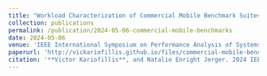 ```yaml
---
title: "Workload Characterization of Commercial Mobile Benchmark Suites"
collection: publications
permalink: /publication/2024-05-06-commercial-mobile-benchmarks
date: 2024-05-06
venue: 'IEEE International Symposium on Performance Analysis of Systems and Software'
paperurl: 'http://vickariofillis.github.io/files/commercial-mobile-benchmarks.pdf'
citation: '**Victor Kariofillis**, and Natalie Enright Jerger. 2024 IEEE International Symposium on Performance Analysis of Systems and Software (ISPASS), Indianapolis, IN, USA, 2024.'
---
```

